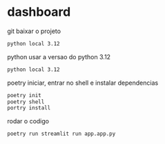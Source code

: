 # dashboard

git
baixar o projeto
```bash
python local 3.12
```

python
usar a versao do python 3.12
```bash
python local 3.12
```

poetry
iniciar, entrar no shell e instalar dependencias
```bash
poetry init
poetry shell
portry install
```

rodar o codigo
```bash
poetry run streamlit run app.app.py
```

